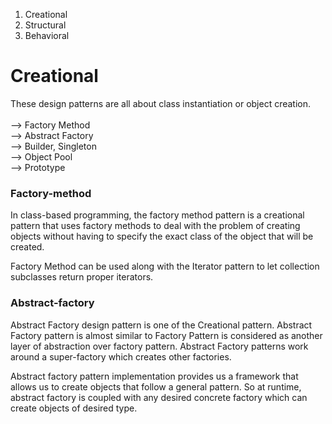 

1. Creational
2. Structural
3. Behavioral

# Creational
These design patterns are all about class instantiation or object creation.<br /> <br /> 
  --> Factory Method <br />
  --> Abstract Factory <br />
  --> Builder, Singleton <br />
  --> Object Pool <br />
  --> Prototype <br />

### Factory-method

In class-based programming, the factory method pattern is a creational pattern that uses factory methods to deal with the problem of creating objects without having to specify the exact class of the object that will be created.

Factory Method can be used along with the Iterator pattern to let collection subclasses return proper iterators.

### Abstract-factory

Abstract Factory design pattern is one of the Creational pattern. Abstract Factory pattern is almost similar to Factory Pattern is considered as another layer of abstraction over factory pattern. Abstract Factory patterns work around a super-factory which creates other factories.

Abstract factory pattern implementation provides us a framework that allows us to create objects that follow a general pattern. So at runtime, abstract factory is coupled with any desired concrete factory which can create objects of desired type.
